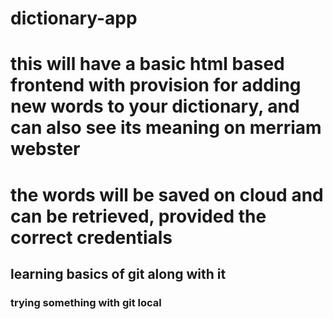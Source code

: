 # dictionary-app
# this will have a basic html based frontend with provision for adding new words to your dictionary, and can also see its meaning on merriam webster
# the words will be saved on cloud and can be retrieved, provided the correct credentials

## learning basics of git along with it

### trying something with git local
